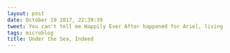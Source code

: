 ```yaml
---
layout: post
date: October 19 2017, 22:39:39
tweet: You can't tell me Happily Ever After happened for Ariel, living in an ocean side community, where fresh fish was a main source of protein and economic growth.
tags: microblog
title: Under the Sea, Indeed
---
```




